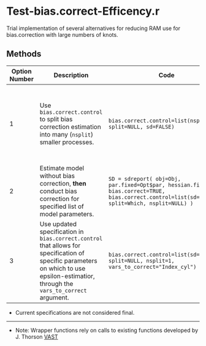 # Test-bias.correct-Efficency.r

Trial implementation of several alternatives for reducing RAM use for bias.correction with large numbers of knots.

##  Methods

Option Number | Description                     | Code                            | Result
--------------|---------------------------------|---------------------------------|-------------------------
1 | Use `bias.correct.control` to split bias correction estimation into many (`nsplit`) smaller processes. | `bias.correct.control=list(nsplit=200, split=NULL, sd=FALSE)` | Can estimate model with 1,000 knots and bias.correct=TRUE **without** running out of memory and failing. However estimation is **slow** ~7 hours.
2 | Estimate model without bias correction, **then** conduct bias correction for specified list of model parameters. | `SD = sdreport( obj=Obj, par.fixed=Opt$par, hessian.fixed=h, bias.correct=TRUE, bias.correct.control=list(sd=FALSE, split=Which, nsplit=NULL) )` | Estimation successful and was **significantly** faster at ~1.5 hours.
3 | Use updated specification in `bias.correct.control` that allows for specification of specific parameters on which to use epsilon-estimatior, through the `vars_to_correct` argument. | `bias.correct.control=list(sd=FALSE, split=NULL, nsplit=1, vars_to_correct="Index_cyl")`  | **Currently Running**

* Current specifications are not considered final. 

***

*	Note: Wrapper functions rely on calls to existing functions developed by J. Thorson [VAST](https://github.com/James-Thorson/VAST)



